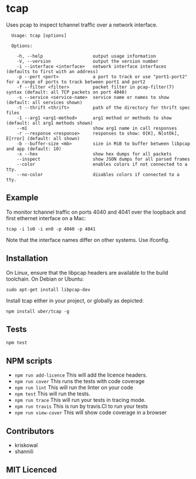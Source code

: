 # tcap

<!--
    [![build status][build-png]][build]
    [![Coverage Status][cover-png]][cover]
    [![Davis Dependency status][dep-png]][dep]
-->

<!-- [![NPM][npm-png]][npm] -->

Uses pcap to inspect tchannel traffic over a network interface.

```
  Usage: tcap [options]

  Options:

    -h, --help                   output usage information
    -V, --version                output the version number
    -i --interface <interface>   network interface interfaces (defaults to first with an address)
    -p --port <port>             a port to track or use "port1-port2" for a range of ports to track between port1 and port2
    -f --filter <filter>         packet filter in pcap-filter(7) syntax (default: all TCP packets on port 4040)
    -s --service <service-name>  service name or names to show (default: all services shown)
    -t --thrift <thrift>         path of the directory for thrift spec files
    -1 --arg1 <arg1-method>      arg1 method or methods to show (default: all arg1 methods shown)
    --m1                         show arg1 name in call responses
    -r --response <response>     responses to show: O[K], N[otOk], E[rror] (default: all shown)
    -b --buffer-size <mb>        size in MiB to buffer between libpcap and app (default: 10)
    -x --hex                     show hex dumps for all packets
    --inspect                    show JSON dumps for all parsed frames
    --color                      enables colors if not connected to a tty.
    --no-color                   disables colors if connected to a tty.
```

## Example

To monitor tchannel traffic on ports 4040 and 4041 over the loopback and first
ethernet interface on a Mac:

```
tcap -i lo0 -i en0 -p 4040 -p 4041
```

Note that the interface names differ on other systems. Use ifconfig.

<!--

    ## Concept and Motivation

    // TODO. Explain what your module achieves and why.

    ## API Documentation

    ### `var someValue = tcap(/*arguments*/)`

    This is a jsig notation of this interface.
    https://github.com/jsigbiz/spec

    ```ocaml
    tcap : (arg: Any) => void
    ```

    // TODO. State what the module does.

-->

## Installation

On Linux, ensure that the libpcap headers are available to the build toolchain. On Debian or Ubuntu:

`sudo apt-get install libpcap-dev`

Install tcap either in your project, or globally as depicted:

`npm install uber/tcap -g`

## Tests

`npm test`

## NPM scripts

 - `npm run add-licence` This will add the licence headers.
 - `npm run cover` This runs the tests with code coverage
 - `npm run lint` This will run the linter on your code
 - `npm test` This will run the tests.
 - `npm run trace` This will run your tests in tracing mode.
 - `npm run travis` This is run by travis.CI to run your tests
 - `npm run view-cover` This will show code coverage in a browser

## Contributors

 - kriskowal
 - shannili

## MIT Licenced

  [build-png]: https://secure.travis-ci.org/uber/tcap.png
  [build]: https://travis-ci.org/uber/tcap
  [cover-png]: https://coveralls.io/repos/uber/tcap/badge.png
  [cover]: https://coveralls.io/r/uber/tcap
  [dep-png]: https://david-dm.org/uber/tcap.png
  [dep]: https://david-dm.org/uber/tcap
  [test-png]: https://ci.testling.com/uber/tcap.png
  [tes]: https://ci.testling.com/uber/tcap
  [npm-png]: https://nodei.co/npm/tcap.png?stars&downloads
  [npm]: https://nodei.co/npm/tcap
